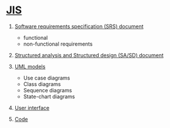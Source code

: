 # [JIS](https://github.com/Sushreesatarupa/JIS/blob/main/SE%20LAB%20PROJECT%204.pdf)


1. [Software requirements specification (SRS) document]()
    - functional
    - non-functional requirements
2. [Structured analysis and Structured design (SA/SD) document](https://github.com/Sushreesatarupa/JIS/blob/main/SASD-JIS.pdf)
3. [UML models]()
  
    - Use case diagrams
    - Class diagrams
    - Sequence diagrams
    - State-chart diagrams
4. [User interface ]()
5. [Code]()
